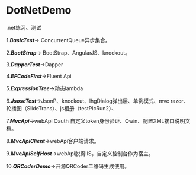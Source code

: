 # DotNetDemo
.net练习、测试

1.***BasicTest***→ ConcurrentQueue<T>异步集合。

2.***BootStrap***→ BootStrap、AngularJS、knockout。

3.***DapperTest***→Dapper

4.***EFCodeFirst***→Fluent Api

5.***ExpressionTree***→动态lambda

6.***JsoseTest***→JsonP、knockout、lhgDialog弹出层、单例模式、mvc razor、轮播图（SlideTrans）、js相册（testPicRun2）、

7.***MvcApi***→webApi Oauth 自定义token身份验证、Owin、配置XML接口说明文档。

8.***MvcApiClient***→webApi客户端请求。

9.***MvcApiSelfHost***→webApi脱离IIS，自定义控制台作为宿主。

10.***QRCoderDemo***→开源QRCoder二维码生成使用。
